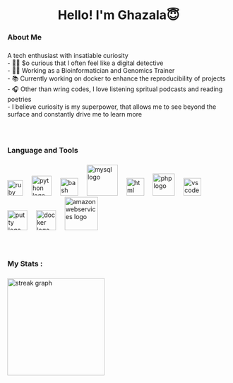 ###

<h1 align="center">Hello! I'm  Ghazala😇</h1>

###

<h3 align="left">  About Me</h3>

###

<p align="left">A tech enthusiast with insatiable curiosity<br>- 🕵️‍♀️ $o curious that I often feel like a digital detective<br>- 👩‍🔬 Working as a Bioinformatician and Genomics Trainer <br>- 📚 Currently working on docker to enhance the reproducibility of projects<br>- 🎧 Other than wring codes, I love listening spritual podcasts and reading poetries<br>- I believe curiosity is my superpower, that allows me to see beyond the surface and constantly drive me to learn more </p>

###
<br>
<h3 align="left"> Language and Tools</h3>

###

<div align="left">
  <img src="https://upload.wikimedia.org/wikipedia/commons/thumb/1/1b/R_logo.svg/724px-R_logo.svg.png" height="35" alt="ruby logo"  />
  <img width="12" />
  <img src="https://cdn.jsdelivr.net/gh/devicons/devicon/icons/python/python-original.svg" height="45" alt="python logo"  />
  <img width="12" />
  <img src="https://cdn.jsdelivr.net/gh/devicons/devicon/icons/bash/bash-original.svg" height="40" alt="bash logo"  />
  <img width="12" />
  <img src="https://cdn.jsdelivr.net/gh/devicons/devicon/icons/mysql/mysql-original-wordmark.svg" height="70" alt="mysql logo"  />
  <img width="12" />
  <img src="https://cdn.jsdelivr.net/gh/devicons/devicon/icons/html5/html5-original-wordmark.svg" height="40" alt="html logo"  />
  <img width="12" />
  <img src="https://cdn.jsdelivr.net/gh/devicons/devicon/icons/php/php-original.svg" height="50" alt="php logo"  />
  <img width="12" />
  <img src="https://cdn.jsdelivr.net/gh/devicons/devicon/icons/vscode/vscode-original.svg" height="40" alt="vscode logo"  />
  <img width="12" />
  <img src="https://cdn.jsdelivr.net/gh/devicons/devicon/icons/putty/putty-original.svg" height="45" alt="putty logo"  />
  <img width="12" />
  <img src="https://cdn.jsdelivr.net/gh/devicons/devicon/icons/docker/docker-plain-wordmark.svg" height="45" alt="docker logo"  />
  <img width="12" />
  <img src="https://cdn.jsdelivr.net/gh/devicons/devicon/icons/amazonwebservices/amazonwebservices-original-wordmark.svg" height="75" alt="amazonwebservices logo"  />
</div>

###
<br>
<h3 align="left">  My Stats :</h3>

###

<div align="left">
  <img src="https://streak-stats.demolab.com?user=thecurioussoul&theme=ocean-gradient&exclude_days=Fri" height="220" alt="streak graph"  />
</div>

###

